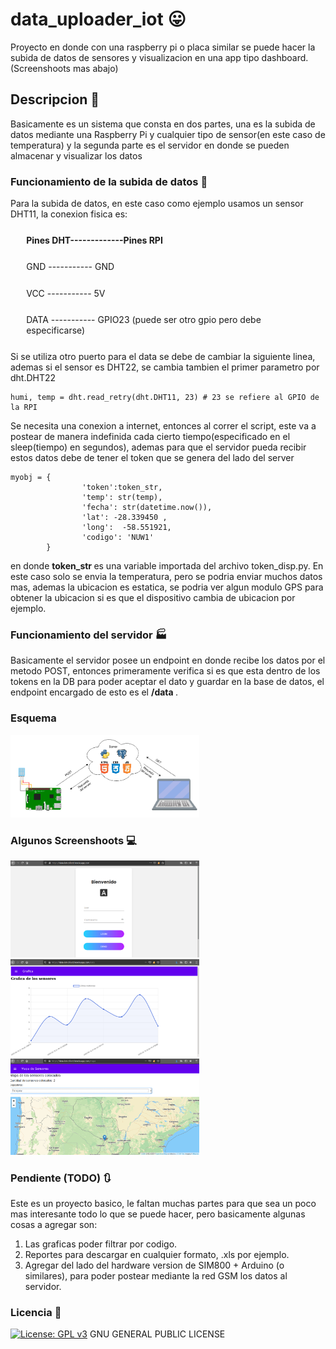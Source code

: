 # data_uploader_iot  :stuck_out_tongue:
Proyecto en donde con una raspberry pi o placa similar se puede hacer la subida de datos de sensores y visualizacion en una app tipo dashboard. (Screenshoots mas abajo)

## Descripcion :scroll:
Basicamente es un sistema que consta en dos partes, una es la subida de datos mediante una 
Raspberry Pi y cualquier tipo de sensor(en este caso de temperatura) y la segunda parte es el
servidor en donde se pueden almacenar y visualizar los datos 

### Funcionamiento de la subida de datos :rocket:
Para la subida de datos, en este caso como ejemplo usamos un sensor DHT11, la conexion fisica es: <br>
   <strong><p style='margin: 5%'> Pines DHT-------------Pines RPI  </p> </strong>
   <p style='margin:5%'>     GND   -----------   GND  </p>  
   <p style='margin:5%'>    VCC   -----------   5V    </p> 
   <p style='margin:5%'>        DATA  -----------  GPIO23 (puede ser otro gpio pero debe especificarse) </p> 
Si se utiliza otro puerto para el data se debe de cambiar la siguiente linea,      <br>
ademas si el sensor es DHT22, se cambia tambien el primer parametro por dht.DHT22  <br>

```
humi, temp = dht.read_retry(dht.DHT11, 23) # 23 se refiere al GPIO de la RPI

```

Se necesita una conexion a internet, entonces al correr el script, este va a postear de manera 
indefinida cada cierto tiempo(especificado en el sleep(tiempo) en segundos), ademas para que el 
servidor pueda recibir estos datos debe de tener el token que se genera del lado del server

```
myobj = { 
                'token':token_str,
                'temp': str(temp),  
                'fecha': str(datetime.now()),
                'lat': -28.339450 , 
                'long':  -58.551921,
                'codigo': 'NUW1'
        }
```
en donde <strong> token_str </strong> es una variable importada del archivo token_disp.py. 
En este caso solo se envia  la temperatura, pero se podria enviar muchos datos mas, ademas 
la ubicacion es estatica, se podria ver algun modulo GPS para obtener la ubicacion si es que 
el dispositivo cambia de ubicacion por ejemplo. 
### Funcionamiento del servidor  :factory:
Basicamente el servidor posee un endpoint en donde recibe los datos por el metodo POST, entonces 
primeramente verifica si es que esta dentro de los tokens en la DB para poder aceptar el dato 
y guardar en la base de datos, el endpoint encargado de esto es el <strong>/data </strong>.

### Esquema 
<img src="images/diagramasensores.png"  width="60%" height="35%" />


### Algunos Screenshoots :computer:

<img src="images/1.png"  width="60%" height="35%" />
<img src="images/2.png"  width="60%" height="35%" />
<img src="images/3.png"  width="60%" height="35%" />

### Pendiente (TODO) :arrows_clockwise:
Este es un proyecto basico, le faltan muchas partes para que sea un poco mas interesante todo lo que 
se puede hacer, pero basicamente algunas cosas a agregar son: 
1. Las graficas poder filtrar por codigo. 
2. Reportes para descargar en cualquier formato, .xls por ejemplo.
3. Agregar del lado del hardware version de SIM800 + Arduino (o similares), para poder postear mediante la red GSM los datos al servidor.     


### Licencia :page_facing_up:
[![License: GPL v3](https://img.shields.io/badge/License-GPLv3-blue.svg)](https://www.gnu.org/licenses/gpl-3.0)
GNU GENERAL PUBLIC LICENSE